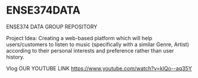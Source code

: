 # ENSE374DATA
ENSE374 DATA GROUP REPOSITORY 

Project Idea:
Creating a web-based platform which will help users/customers to listen to music (specifically with a similar Genre, Artist) according to their personal interests and preference rather than user history.

Vlog
OUR YOUTUBE LINK https://www.youtube.com/watch?v=klQo--aq35Y
